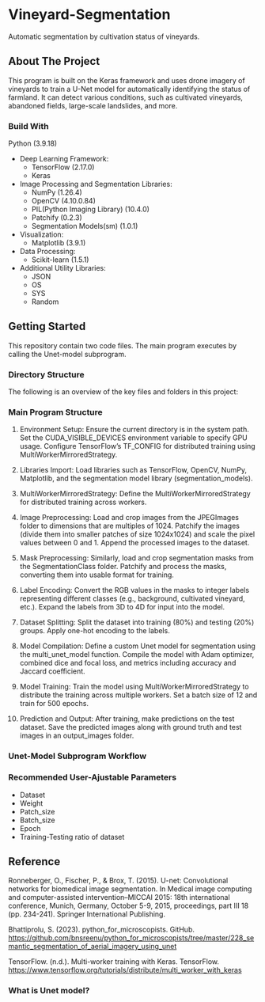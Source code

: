 # Vineyard-Segmentation
Automatic segmentation by cultivation status of vineyards.

## About The Project
This program is built on the Keras framework and uses drone imagery of vineyards to train a U-Net model for automatically identifying the status of farmland. It can detect various conditions, such as cultivated vineyards, abandoned fields, large-scale landslides, and more.

### Build With
Python (3.9.18)
* Deep Learning Framework:
    * TensorFlow (2.17.0)
    * Keras 
* Image Processing and Segmentation Libraries:
    * NumPy (1.26.4)
    * OpenCV (4.10.0.84)
    * PIL(Python Imaging Library) (10.4.0)
    * Patchify (0.2.3)
    * Segmentation Models(sm) (1.0.1)
* Visualization:
    * Matplotlib (3.9.1)
* Data Processing:
    * Scikit-learn (1.5.1)
* Additional Utility Libraries:
    * JSON
    * OS
    * SYS
    * Random

## Getting Started
This repository contain two code files. The main program executes by calling the Unet-model subprogram.

### Directory Structure
The following is an overview of the key files and folders in this project:


### Main Program Structure

1. Environment Setup:
Ensure the current directory is in the system path.
Set the CUDA_VISIBLE_DEVICES environment variable to specify GPU usage.
Configure TensorFlow’s TF_CONFIG for distributed training using MultiWorkerMirroredStrategy.

2. Libraries Import:
Load libraries such as TensorFlow, OpenCV, NumPy, Matplotlib, and the segmentation model library (segmentation_models).

3. MultiWorkerMirroredStrategy:
Define the MultiWorkerMirroredStrategy for distributed training across workers.

4. Image Preprocessing:
Load and crop images from the JPEGImages folder to dimensions that are multiples of 1024.
Patchify the images (divide them into smaller patches of size 1024x1024) and scale the pixel values between 0 and 1.
Append the processed images to the dataset.

5. Mask Preprocessing:
Similarly, load and crop segmentation masks from the SegmentationClass folder.
Patchify and process the masks, converting them into usable format for training.

6. Label Encoding:
Convert the RGB values in the masks to integer labels representing different classes (e.g., background, cultivated vineyard, etc.).
Expand the labels from 3D to 4D for input into the model.

7. Dataset Splitting:
Split the dataset into training (80%) and testing (20%) groups.
Apply one-hot encoding to the labels.

8. Model Compilation:
Define a custom Unet model for segmentation using the multi_unet_model function.
Compile the model with Adam optimizer, combined dice and focal loss, and metrics including accuracy and Jaccard coefficient.

9. Model Training:
Train the model using MultiWorkerMirroredStrategy to distribute the training across multiple workers.
Set a batch size of 12 and train for 500 epochs.

10. Prediction and Output:
After training, make predictions on the test dataset.
Save the predicted images along with ground truth and test images in an output_images folder.

### Unet-Model Subprogram Workflow

### Recommended User-Ajustable Parameters
* Dataset
* Weight
* Patch_size
* Batch_size
* Epoch
* Training-Testing ratio of dataset

## Reference
Ronneberger, O., Fischer, P., & Brox, T. (2015). U-net: Convolutional networks for biomedical image segmentation. In Medical image computing and computer-assisted intervention–MICCAI 2015: 18th international conference, Munich, Germany, October 5-9, 2015, proceedings, part III 18 (pp. 234-241). Springer International Publishing.

Bhattiprolu, S. (2023). python_for_microscopists. GitHub. https://github.com/bnsreenu/python_for_microscopists/tree/master/228_semantic_segmentation_of_aerial_imagery_using_unet

TensorFlow. (n.d.). Multi-worker training with Keras. TensorFlow. https://www.tensorflow.org/tutorials/distribute/multi_worker_with_keras

### What is Unet model?